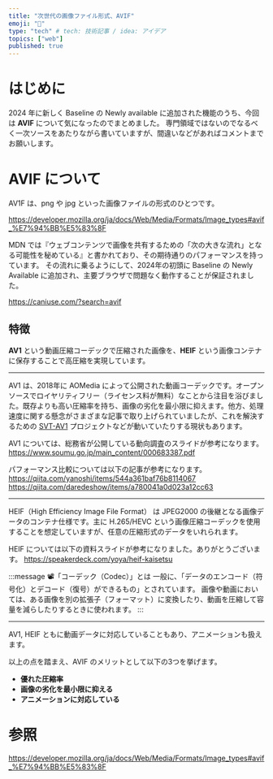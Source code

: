```yaml
---
title: "次世代の画像ファイル形式、AVIF"
emoji: "📸"
type: "tech" # tech: 技術記事 / idea: アイデア
topics: ["web"]
published: true
---
```


# はじめに
2024 年に新しく Baseline の Newly available に追加された機能のうち、今回は **AVIF** について気になったのでまとめました。
専門領域ではないのでなるべく一次ソースをあたりながら書いていますが、間違いなどがあればコメントまでお願いします。

# AVIF について
AV1F は、png や jpg といった画像ファイルの形式のひとつです。

https://developer.mozilla.org/ja/docs/Web/Media/Formats/Image_types#avif_%E7%94%BB%E5%83%8F

MDN では『ウェブコンテンツで画像を共有するための「次の大きな流れ」となる可能性を秘めている』と書かれており、その期待通りのパフォーマンスを持っています。
その流れに乗るようにして、2024年の初頭に Baseline の Newly Available に追加され、主要ブラウザで問題なく動作することが保証されました。

https://caniuse.com/?search=avif

## 特徴
**AV1** という動画圧縮コーデックで圧縮された画像を、**HEIF** という画像コンテナに保存することで高圧縮を実現しています。

---

AV1 は、2018年に AOMedia によって公開された動画コーデックです。オープンソースでロイヤリティフリー（ライセンス料が無料）なことから注目を浴びました。既存よりも高い圧縮率を持ち、画像の劣化を最小限に抑えます。他方、処理速度に関する懸念がさまざまな記事で取り上げられていましたが、これを解決するための [SVT-AV1](https://gitlab.com/AOMediaCodec/SVT-AV1) プロジェクトなどが動いていたりする現状もあります。

AV1 については、総務省が公開している動向調査のスライドが参考になります。
https://www.soumu.go.jp/main_content/000683387.pdf

パフォーマンス比較については以下の記事が参考になります。
https://qiita.com/yanoshi/items/544a361baf76b8114067
https://qiita.com/daredeshow/items/a780041a0d023a12cc63

---

HEIF（High Efficiency Image File Format） は JPEG2000 の後継となる画像データのコンテナ仕様です。主に H.265/HEVC という画像圧縮コーデックを使用することを想定していますが、任意の圧縮形式のデータをいれられます。

HEIF については以下の資料スライドが参考になりました。ありがとうございます。
https://speakerdeck.com/yoya/heif-kaisetsu

:::message
📽️「コーデック（Codec）」とは
一般に、「データのエンコード（符号化）とデコード（復号）ができるもの」とされています。
画像や動画においては、ある画像を別の拡張子（フォーマット）に変換したり、動画を圧縮して容量を減らしたりするときに使われます。
:::

---

AV1, HEIF ともに動画データに対応していることもあり、アニメーションも扱えます。


以上の点を踏まえ、AVIF のメリットとして以下の3つを挙げます。
- **優れた圧縮率**
- **画像の劣化を最小限に抑える**
- **アニメーションに対応している**

# 参照
https://developer.mozilla.org/ja/docs/Web/Media/Formats/Image_types#avif_%E7%94%BB%E5%83%8F